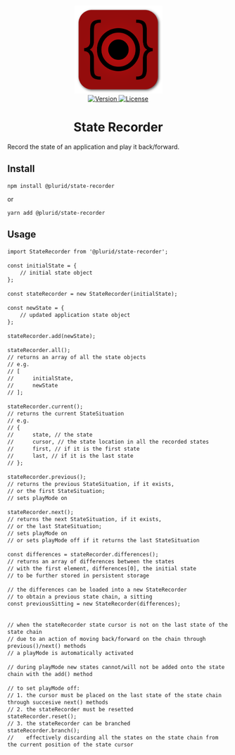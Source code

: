 <p align="center">
    <img src="https://raw.githubusercontent.com/plurid/state-recorder/master/about/identity/state-recorder-logo.png" height="200px">
    <br />
    <a target="_blank" href="https://www.npmjs.com/package/@plurid/state-recorder">
        <img src="https://img.shields.io/npm/v/@plurid/state-recorder.svg?logo=npm&colorB=940c0c&style=for-the-badge" alt="Version">
    </a>
    <a href="https://github.com/plurid/state-recorder/blob/master/LICENSE">
        <img src="https://img.shields.io/badge/license-MIT-blue.svg?colorB=940c0c&style=for-the-badge" alt="License">
    </a>
</p>



<h1 align="center">
    State Recorder
</h1>


Record the state of an application and play it back/forward.


## Install

    npm install @plurid/state-recorder

or

    yarn add @plurid/state-recorder


## Usage

    import StateRecorder from '@plurid/state-recorder';

    const initialState = {
        // initial state object
    };

    const stateRecorder = new StateRecorder(initialState);

    const newState = {
        // updated application state object
    };

    stateRecorder.add(newState);

    stateRecorder.all();
    // returns an array of all the state objects
    // e.g.
    // [
    //      initialState,
    //      newState
    // ];

    stateRecorder.current();
    // returns the current StateSituation
    // e.g.
    // {
    //      state, // the state
    //      cursor, // the state location in all the recorded states
    //      first, // if it is the first state
    //      last, // if it is the last state
    // };

    stateRecorder.previous();
    // returns the previous StateSituation, if it exists,
    // or the first StateSituation;
    // sets playMode on

    stateRecorder.next();
    // returns the next StateSituation, if it exists,
    // or the last StateSituation;
    // sets playMode on
    // or sets playMode off if it returns the last StateSituation

    const differences = stateRecorder.differences();
    // returns an array of differences between the states
    // with the first element, differences[0], the initial state
    // to be further stored in persistent storage

    // the differences can be loaded into a new StateRecorder
    // to obtain a previous state chain, a sitting
    const previousSitting = new StateRecorder(differences);


    // when the stateRecorder state cursor is not on the last state of the state chain
    // due to an action of moving back/forward on the chain through previous()/next() methods
    // a playMode is automatically activated

    // during playMode new states cannot/will not be added onto the state chain with the add() method

    // to set playMode off:
    // 1. the cursor must be placed on the last state of the state chain through succesive next() methods
    // 2. the stateRecorder must be resetted
    stateRecorder.reset();
    // 3. the stateRecorder can be branched
    stateRecorder.branch();
    //    effectively discarding all the states on the state chain from the current position of the state cursor
